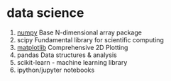 # data science


1. [numpy](numpy.md)  Base N-dimensional array package
2. scipy Fundamental library for scientific computing
3. [matplotlib](matplotlib.md) Comprehensive 2D Plotting
4. pandas Data structures & analysis
5. scikit-learn - machine learning library
6. ipython/jupyter notebooks



